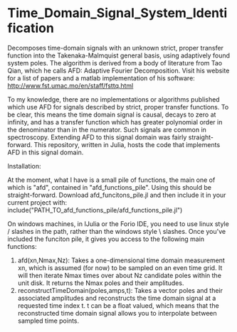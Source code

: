 Time_Domain_Signal_System_Identification
========================================

Decomposes time-domain signals with an unknown strict, proper transfer function into the Takenaka-Malmquist general basis, using adaptively found system poles. The algorithm is derived from a body of literature from Tao Qian, which he calls AFD: Adaptive Fourier Decomposition.  Visit his website for a list of papers and a matlab implementation of his software: http://www.fst.umac.mo/en/staff/fsttq.html

To my knowledge, there are no implementations or algorithms published which use AFD for signals described by strict, proper transfer functions. To be clear, this means the time domain signal is causal, decays to zero at infinity, and has a transfer function which has greater polynomial order in the denominator than in the numerator.  Such signals are common in spectroscopy.  Extending AFD to this signal domain was fairly straight-forward.  This repository, written in Julia, hosts the code that implements AFD in this signal domain.

Installation:

At the moment, what I have is a small pile of functions, the main one of which is "afd", contained in "afd_functions_pile".  Using this should be straight-forward.  Download afd_funcitons_pile.jl and then include it in your current project with:
include("PATH_TO_afd_functions_pile/afd_functions_pile.jl")

On windows machines, in IJulia or the Forio IDE, you need to use linux style / slashes in the path, rather than the windows style \ slashes.  Once you've included the funciton pile,
it gives you access to the following main functions:

1. afd(xn,Nmax,Nz): Takes a one-dimensional time domain measurement xn, which is assumed (for now) to be sampled on an even time grid.  It will then iterate Nmax times over about Nz candidate poles within the unit disk.  It returns the Nmax poles and their amplitudes.
2. reconstructTimeDomain(poles,amps,t): Takes a vector poles and their associated amplitudes and reconstructs the time domain signal at a requested time index t. t can be a float valued, which means that the reconstructed time domain signal allows you to interpolate between sampled time points.
